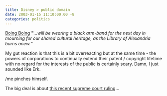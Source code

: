 ```yaml
---
title: Disney > public domain
date: 2003-01-15 11:10:00.00 -8
categories: politics
---
```

[Boing Boing](http://www.boingboing.net/) **"**_...will be wearing a black arm-band for the next day in mourning for our shared cultural heritage, as the Library of Alexandria burns anew._**"**

My gut reaction is that this is a bit overreacting but at the same time - the powers of corporations to continually extend their patent / copyright lifetime with no regard for the interests of the public is certainly scary. Damn, I just sounded like Erk.

/me pinches himself.

The big deal is about [this recent supreme court ruling](http://customwire.ap.org/dynamic/stories/S/SCOTUS_COPYRIGHTS?SITE=COFOR&SECTION=HOME)...

